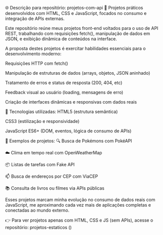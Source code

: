 
🌐 Descrição para repositório: projetos-com-api
🚀 Projetos práticos desenvolvidos com HTML, CSS e JavaScript, focados no consumo e integração de APIs externas.

Este repositório reúne meus projetos front-end voltados para o uso de API REST, trabalhando com requisições fetch(), manipulação de dados em JSON, e exibição dinâmica de conteúdos na interface.

A proposta destes projetos é exercitar habilidades essenciais para o desenvolvimento moderno:

Requisições HTTP com fetch()

Manipulação de estruturas de dados (arrays, objetos, JSON aninhado)

Tratamento de erros e status de resposta (200, 404, etc)

Feedback visual ao usuário (loading, mensagens de erro)

Criação de interfaces dinâmicas e responsivas com dados reais

📌 Tecnologias utilizadas:
HTML5 (estrutura semântica)

CSS3 (estilização e responsividade)

JavaScript ES6+ (DOM, eventos, lógica de consumo de APIs)

📁 Exemplos de projetos:
🔍 Busca de Pokémons com PokéAPI

☁️ Clima em tempo real com OpenWeatherMap

📦 Listas de tarefas com Fake API

📫 Busca de endereços por CEP com ViaCEP

📚 Consulta de livros ou filmes via APIs públicas

Esses projetos marcam minha evolução no consumo de dados reais com JavaScript, me aproximando cada vez mais de aplicações completas e conectadas ao mundo externo.

👉 Para ver projetos apenas com HTML, CSS e JS (sem APIs), acesse o repositório: projetos-estaticos ()


